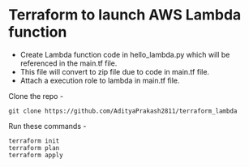 # Terraform to launch AWS Lambda function

- Create Lambda function code in hello_lambda.py which will be referenced in the main.tf file.
- This file will convert to zip file due to code in main.tf file.
- Attach a execution role to lambda in main.tf file.

Clone the repo - 
```
git clone https://github.com/AdityaPrakash2811/terraform_lambda
```

Run these commands - 
```
terraform init
terraform plan
terraform apply 
```
